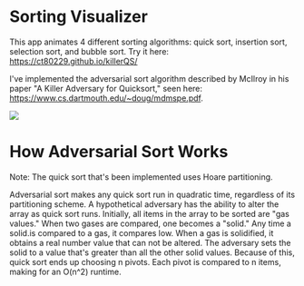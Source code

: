 # Sorting Visualizer
This app animates 4 different sorting algorithms: quick sort, insertion sort, selection sort, and bubble sort. Try it here: https://ct80229.github.io/killerQS/

I've implemented the adversarial sort algorithm described by McIlroy in his paper "A Killer Adversary for Quicksort," seen here: https://www.cs.dartmouth.edu/~doug/mdmspe.pdf.

![](https://github.com/ct80229/killerQS/blob/main/gifs/Screen-Recording-2024-01-13-at-3.17.43-PM.gif)

# How Adversarial Sort Works
Note: The quick sort that's been implemented uses Hoare partitioning.

Adversarial sort makes any quick sort run in quadratic time, regardless of its partitioning scheme. A hypothetical adversary has the ability to alter the array as quick sort runs.
Initially, all items in the array to be sorted are "gas values." When two gases are compared, one becomes a "solid." Any time a solid.is compared to a gas, it compares low.
When a gas is solidified, it obtains a real number value that can not be altered. The adversary sets the solid to a value that's greater than all the other solid values.
Because of this, quick sort ends up choosing n pivots. Each pivot is compared to n items, making for an O(n^2) runtime.




